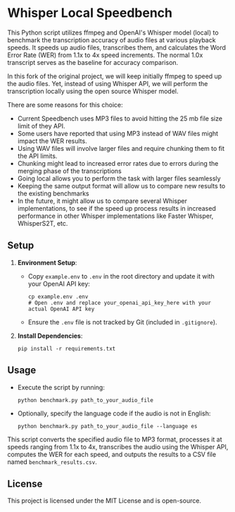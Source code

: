 # Whisper Local Speedbench

This Python script utilizes ffmpeg and OpenAI's Whisper model (local) to benchmark the transcription accuracy of audio files at various playback speeds. It speeds up audio files, transcribes them, and calculates the Word Error Rate (WER) from 1.1x to 4x speed increments. The normal 1.0x transcript serves as the baseline for accuracy comparison.

In this fork of the original project, we will keep initially ffmpeg to speed up the audio files. Yet, instead of using Whisper API, we will perform the transcription locally using the open source Whisper model.

There are some reasons for this choice:
  - Current Speedbench uses MP3 files to avoid hitting the 25 mb file size limit of they API.
  - Some users have reported that using MP3 instead of WAV files might impact the WER results.
  - Using WAV files will involve larger files and require chunking them to fit the API limits.
  - Chunking might lead to increased error rates due to errors during the merging phase of the transcriptions
  - Going local allows you to perform the task with larger files seamlessly
  - Keeping the same output format will allow us to compare new results to the existing benchmarks
  - In the future, it might allow us to compare several Whisper implementations, to see if the speed up process results in increased performance in other Whisper implementations like Faster Whisper, WhisperS2T, etc.

## Setup

1. **Environment Setup**:
   - Copy `example.env` to `.env` in the root directory and update it with your OpenAI API key:
     ```
     cp example.env .env
     # Open .env and replace your_openai_api_key_here with your actual OpenAI API key
     ```
   - Ensure the `.env` file is not tracked by Git (included in `.gitignore`).

2. **Install Dependencies**:
   ```
   pip install -r requirements.txt
   ```

## Usage
   - Execute the script by running:
     ```
     python benchmark.py path_to_your_audio_file
     ```
   - Optionally, specify the language code if the audio is not in English:
     ```
     python benchmark.py path_to_your_audio_file --language es
     ```

This script converts the specified audio file to MP3 format, processes it at speeds ranging from 1.1x to 4x, transcribes the audio using the Whisper API, computes the WER for each speed, and outputs the results to a CSV file named `benchmark_results.csv`.

## License

This project is licensed under the MIT License and is open-source.
